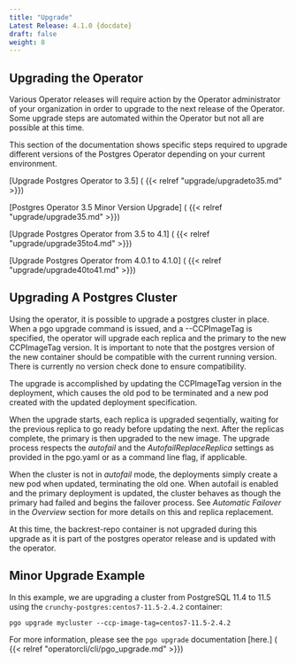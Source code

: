 ```yaml
---
title: "Upgrade"
Latest Release: 4.1.0 {docdate}
draft: false
weight: 8
---
```


## Upgrading the Operator
Various Operator releases will require action by the Operator administrator of your organization in order to upgrade to the next release of the Operator.  Some upgrade steps are automated within the Operator but not all are possible at this time.

This section of the documentation shows specific steps required to upgrade different versions of the Postgres Operator depending on your current environment.

[Upgrade Postgres Operator to 3.5] ( {{< relref "upgrade/upgradeto35.md" >}})

[Postgres Operator 3.5 Minor Version Upgrade] ( {{< relref "upgrade/upgrade35.md" >}})

[Upgrade Postgres Operator from 3.5 to 4.1] ( {{< relref "upgrade/upgrade35to4.md" >}})

[Upgrade Postgres Operator from 4.0.1 to 4.1.0] ( {{< relref "upgrade/upgrade40to41.md" >}})

## Upgrading A Postgres Cluster

Using the operator, it is possible to upgrade a postgres cluster in place.  When a pgo upgrade command is issued, and a --CCPImageTag is specified, the operator will upgrade each replica and the primary to the new CCPImageTag version. It is important to note that the postgres version of the new container should be compatible with the current running version. There is currently no version check done to ensure compatibility.

The upgrade is accomplished by updating the CCPImageTag version in the deployment, which causes the old pod to be terminated and a new pod created with the updated deployment specification.

When the upgrade starts, each replica is upgraded seqentially, waiting for the previous replica to go ready before updating the next. After the replicas complete, the primary is then upgraded to the new image. The upgrade process respects the _autofail_ and the _AutofailReplaceReplica_ settings as provided in the pgo.yaml or as a command line flag, if applicable.

When the cluster is not in _autofail_ mode, the deployments simply create a new pod when updated, terminating the old one. When autofail is enabled and the primary deployment is updated, the cluster behaves as though the primary had failed and begins the failover process. See _Automatic Failover_ in the _Overview_ section for more details on this and replica replacement.

At this time, the backrest-repo container is not upgraded during this upgrade as it is part of the postgres operator release and is updated with the operator.

## Minor Upgrade Example

In this example, we are upgrading a cluster from PostgreSQL 11.4 to 11.5 using the `crunchy-postgres:centos7-11.5-2.4.2` container:

`pgo upgrade mycluster --ccp-image-tag=centos7-11.5-2.4.2`

For more information, please see the `pgo upgrade` documentation [here.] ( {{< relref "operatorcli/cli/pgo_upgrade.md" >}})